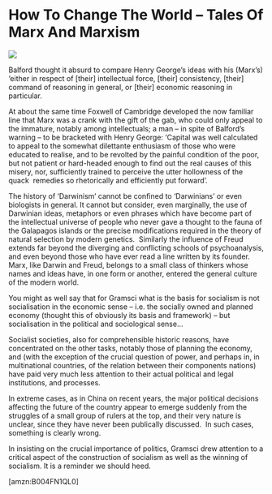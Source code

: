 How To Change The World – Tales Of Marx And Marxism
===================================================
![](/bookimg/howtochangetheworld.jpg)

Balford thought it absurd to compare Henry George’s ideas with his (Marx’s)
‘either in respect of [their] intellectual force, [their] consistency, [their]
command of reasoning in general, or [their] economic reasoning in particular. 

At about the same time Foxwell of Cambridge developed the now familiar line that
Marx was a crank with the gift of the gab, who could only appeal to the
immature, notably among intellectuals; a man – in spite of Balford’s warning –
to be bracketed with Henry George: ‘Capital was well calculated to appeal to the
somewhat dilettante enthusiasm of those who were educated to realise, and to be
revolted by the painful condition of the poor, but not patient or hard-headed
enough to find out the real causes of this misery, nor, sufficiently trained to
perceive the utter hollowness of the quack  remedies so rhetorically and
efficiently put forward’.

The history of ‘Darwinism’ cannot be confined to ‘Darwinians’ or even biologists
in general. It cannot but consider, even marginally, the use of Darwinian ideas,
metaphors or even phrases which have become part of the intellectual universe of
people who never gave a thought to the fauna of the Galapagos islands or the
precise modifications required in the theory of natural selection by modern
genetics.  Similarly the influence of Freud extends far beyond the diverging and
conflicting schools of psychoanalysis, and even beyond those who have ever read
a line written by its founder. Marx, like Darwin and Freud, belongs to a small
class of thinkers whose names and ideas have, in one form or another, entered
the general culture of the modern world. 

You might as well say that for Gramsci what is the basis for socialism is not
socialisation in the economic sense – i.e. the socially owned and planned
economy (thought this of obviously its basis and framework) – but socialisation
in the political and sociological sense…

Socialist societies, also for comprehensible historic reasons, have concentrated
on the other tasks, notably those of planning the economy, and (with the
exception of the crucial question of power, and perhaps in, in multinational
countries, of the relation between their components nations) have paid very much
less attention to their actual political and legal institutions, and processes. 

In extreme cases, as in China on recent years, the major political decisions
affecting the future of the country appear to emerge suddenly from the struggles
of a small group of rulers at the top, and their very nature is unclear, since
they have never been publically discussed.  In such cases, something is clearly
wrong.

In insisting on the crucial importance of politics, Gramsci drew attention to a
critical aspect of the construction of socialism as well as the winning of
socialism. It is a reminder we should heed.

  
[amzn:B004FN1QL0]

